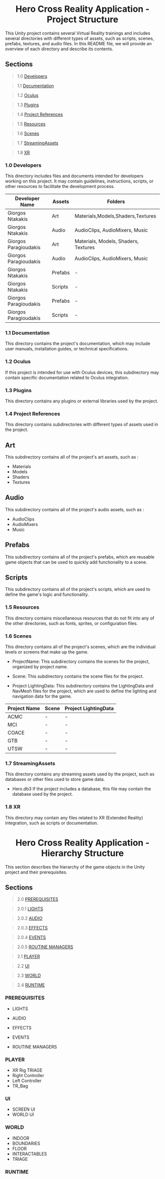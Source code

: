 <h1 align="center"> Hero Cross Reality Application - Project Structure </h1>

This Unity project contains several Virtual Reality trainings and includes several directories with different types of assets, such as scripts, scenes, prefabs, textures, and audio files. In this README file, we will provide an overview of each directory and describe its contents.

## Sections

> 1.0 [Developers](#structure-Developers)

> 1.1 [Documentation](#structure-Documentation)

> 1.2 [Oculus](#structure-Oculus)

> 1.3 [Plugins](#structure-Plugins)

> 1.4 [Project References](#structure-ProjectReferences)

> 1.5 [Resources](#structure-Resources)

> 1.6 [Scenes](#structure-Scenes)

> 1.7 [StreamingAssets](#structure-StreamingAssets)

> 1.8 [XR](#structure-XR)


<a name="1.0"></a>
<a name="structure-Developers"></a>
### 1.0 Developers

This directory includes files and documents intended for developers working on this project. It may contain guidelines, instructions, scripts, or other resources to facilitate the development process.

| Developer Name | Assets | Folders |
| -------------  | ------------- | ------------- |
|Giorgos Ntakakis | Art | Materials,Models,Shaders,Textures |
|Giorgos Ntakakis | Audio | AudioClips, AudioMixers, Music |
|Giorgos Paragioudakis | Art | Materials, Models, Shaders, Textures |
|Giorgos Paragioudakis | Audio | AudioClips, AudioMixers, Music |
|Giorgos Ntakakis | Prefabs | - |
|Giorgos Ntakakis | Scripts | - |
|Giorgos Paragioudakis | Prefabs | - |
|Giorgos Paragioudakis | Scripts | - |

<a name="1.1"></a>
<a name="structure-Documentation"></a>
### 1.1 Documentation

This directory contains the project's documentation, which may include user manuals, installation guides, or technical specifications.

<a name="1.2"></a>
<a name="structure-Oculus"></a>
### 1.2 Oculus

If this project is intended for use with Oculus devices, this subdirectory may contain specific documentation related to Oculus integration.

<a name="1.3"></a>
<a name="structure-Plugins"></a>
### 1.3 Plugins

This directory contains any plugins or external libraries used by the project.

<a name="1.4"></a>
<a name="structure-ProjectReferences"></a>
### 1.4 Project References

This directory contains subdirectories with different types of assets used in the project.

<h2>Art</h2>

This subdirectory contains all of the project's art assets, such as :

- Materials
- Models
- Shaders
- Textures

<h2>Audio</h2>

This subdirectory contains all of the project's audio assets, such as :

- AudioClips
- AudioMixers
- Music

<h2>Prefabs</h2>
This subdirectory contains all of the project's prefabs, which are reusable game objects that can be used to quickly add functionality to a scene.

<h2>Scripts</h2>
This subdirectory contains all of the project's scripts, which are used to define the game's logic and functionality.

<a name="1.5"></a>
<a name="structure-Resources"></a>
### 1.5 Resources

This directory contains miscellaneous resources that do not fit into any of the other directories, such as fonts, sprites, or configuration files.

<a name="1.6"></a>
<a name="structure-Scenes"></a>
### 1.6 Scenes

This directory contains all of the project's scenes, which are the individual levels or screens that make up the game.

- ProjectName:
This subdirectory contains the scenes for the project, organized by project name.

- Scene:
This subdirectory contains the scene files for the project.

- Project LightingData:
This subdirectory contains the LightingData and NavMesh files for the project, which are used to define the lighting and navigation data for the game.

| Project Name | Scene | Project LightingData |
| -------------  | ------------- | ------------- |
|ACMC | - | - |
|MCI | - | - |
|COACE | - | - |
|GTB | - | - |
|UTSW | - | - |

<a name="1.7"></a>
<a name="structure-StreamingAssets"></a>
### 1.7 StreamingAssets

This directory contains any streaming assets used by the project, such as databases or other files used to store game data.

- Hero.db3
If the project includes a database, this file may contain the database used by the project.

<a name="1.8"></a>
<a name="structure-XR"></a>
### 1.8 XR
This directory may contain any files related to XR (Extended Reality) integration, such as scripts or documentation.

<h1 align="center"> Hero Cross Reality Application - Hierarchy Structure </h1>

This section describes the hierarchy of the game objects in the Unity project and their prerequisites.

## Sections

> 2.0 [PREREQUISITES](#structure-PREREQUISITES)

> 2.0.1 [LIGHTS](#structure-LIGHTS)

> 2.0.2 [AUDIO](#structure-AUDIO)

> 2.0.3 [EFFECTS](#structure-EFFECTS)

> 2.0.4 [EVENTS](#structure-EVENTS)

> 2.0.5 [ROUTINE MANAGERS](#structure-ROUTINEMANAGERS)

> 2.1 [PLAYER](#structure-PLAYER)

> 2.2 [UI](#structure-UI)

> 2.3 [WORLD](#structure-WORLD)

> 2.4 [RUNTIME](#structure-RUNTIME)

<a name="2.0"></a>
<a name="structure-PREREQUISITES"></a>
### PREREQUISITES

<a name="2.0.1"></a>
<a name="structure-LIGHTS"></a>
- LIGHTS

<a name="2.0.2"></a>
<a name="structure-AUDIO"></a>
- AUDIO

<a name="2.0.3"></a>
<a name="structure-EFFECTS"></a>
- EFFECTS

<a name="2.0.4"></a>
<a name="structure-EVENTS"></a>
- EVENTS

<a name="2.0.5"></a>
<a name="structure-ROUTINEMANAGERS"></a>
- ROUTINE MANAGERS

<a name="2.1"></a>
<a name="structure-PLAYER"></a>
### PLAYER

- XR Rig TRIAGE
- Right Controller
- Left Controller
- TR_Bag

<a name="2.2"></a>
<a name="structure-UI"></a>
### UI

- SCREEN UI
- WORLD UI

<a name="2.3"></a>
<a name="structure-WORLD"></a>
### WORLD

- INDOOR
- BOUNDARIES
- FLOOR
- INTERACTABLES
- TRIAGE

<a name="2.4"></a>
<a name="structure-RUNTIME"></a>
### RUNTIME
